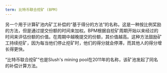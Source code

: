 ```yaml
---
term: 比特币联合挖矿 (BPM)
---
```


另一个用于计算矿池内矿工补偿的“基于得分的方法”的名称。这是一种按比例奖励的方法，但是通过提交份额的时间来加权。BPM根据自挖矿周期开始以来经过的时间来评估份额的价值。在周期中越晚提交的份额，其价值越高。这种方法鼓励矿工持续挖矿，因为每当他们停止挖矿时，他们的得分就会停滞，而其他人的得分增长得更快。

“比特币联合挖矿”也是Slush's mining pool在2011年的名称，该矿池发起了同名的补偿计算方法。